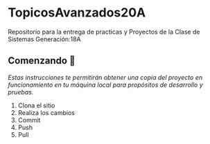 # TopicosAvanzados20A
Repositorio para la entrega de practicas y Proyectos de la Clase de Sistemas Generación:18A

## Comenzando 🚀

_Estas instrucciones te permitirán obtener una copia del proyecto en funcionamiento en tu máquina local para propósitos de desarrollo y pruebas._

1. Clona el sitio
2. Realiza los cambios
3. Commit
4. Push
5. Pull
